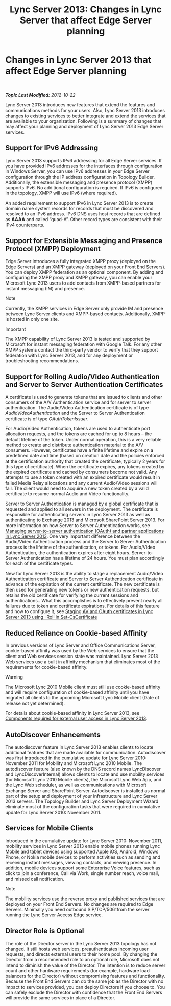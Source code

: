 ﻿---
title: 'Lync Server 2013: Changes in Lync Server that affect Edge Server planning'
TOCTitle: Changes in Lync Server 2013 that affect Edge Server planning
ms:assetid: 66305160-c9b8-4bc4-9f24-8ee8d9a294f7
ms:mtpsurl: https://technet.microsoft.com/en-us/library/JJ204965(v=OCS.15)
ms:contentKeyID: 48184378
ms.date: 07/23/2014
mtps_version: v=OCS.15
---

<div data-xmlns="http://www.w3.org/1999/xhtml">

<div class="topic" data-xmlns="http://www.w3.org/1999/xhtml" data-msxsl="urn:schemas-microsoft-com:xslt" data-cs="http://msdn.microsoft.com/en-us/">

<div data-asp="http://msdn2.microsoft.com/asp">

# Changes in Lync Server 2013 that affect Edge Server planning

</div>

<div id="mainSection">

<div id="mainBody">

<span> </span>

_**Topic Last Modified:** 2012-10-22_

Lync Server 2013 introduces new features that extend the features and communications methods for your users. Also, Lync Server 2013 introduces changes to existing services to better integrate and extend the services that are available to your organization. Following is a summary of changes that may affect your planning and deployment of Lync Server 2013 Edge Server services.

<div>

## Support for IPv6 Addressing

Lync Server 2013 supports IPv6 addressing for all Edge Server services. If you have provided IPv6 addresses for the interfaces through configuration in Windows Server, you can use IPv6 addresses in your Edge Server configuration through the IP address configuration in Topology Builder. Additionally, the extensible messaging and presence protocol (XMPP) supports IPv6. No additional configuration is required. If IPv6 is configured in the topology, XMPP will use IPv6 (where required).

An added requirement to support IPv6 in Lync Server 2013 is to create domain name system records for records that must be discovered and resolved to an IPv6 address. IPv6 DNS uses host records that are defined as **AAAA** and called “quad-A”. Other record types are consistent with their IPv4 counterparts.

</div>

<div>

## Support for Extensible Messaging and Presence Protocol (XMPP) Deployment

Edge Server introduces a fully integrated XMPP proxy (deployed on the Edge Servers) and an XMPP gateway (deployed on your Front End Servers). You can deploy XMPP federation as an optional component. By adding and configuring the XMPP proxy and XMPP gateway, you can enable your Microsoft Lync 2013 users to add contacts from XMPP-based partners for instant messaging (IM) and presence.

<div>


> [!NOTE]
> Currently, the XMPP services in Edge Server only provide IM and presence between Lync Server clients and XMPP-based contacts. Additionally, XMPP is hosted in only one site.



</div>

<div>


> [!IMPORTANT]
> The XMPP capability of Lync Server 2013 is tested and supported by Microsoft for instant messaging federation with Google Talk. For any other XMPP systems contact the third-party vendor to verify that they support federation with Lync Server 2013, and for any deployment or troubleshooting recommendations.



</div>

</div>

<div>

## Support for Rolling Audio/Video Authentication and Server to Server Authentication Certificates

A certificate is used to generate tokens that are issued to clients and other consumers of the A/V Authentication service and for server to server authentication. The Audio/Video Authentication certificate is of type *AudioVideoAuthentication* and the Server to Server Authentication certificate is of type *OAuthTokenIssuer*.

For Audio/Video Authentication, tokens are used to authenticate port allocation requests, and the tokens are cached for up to 8 hours – the default lifetime of the token. Under normal operation, this is a very reliable method to create and distribute authentication material to the A/V consumers. However, certificates have a finite lifetime and expire on a predefined date and time (based on creation date and the policies enforced at the certification authority that created the certificate, typically 2 years for this type of certificate). When the certificate expires, any tokens created by the expired certificate and cached by consumers become not valid. Any attempts to use a token created with an expired certificate would result in failed Media Relay allocations and any current Audio/Video sessions will fail. The client would need to acquire a new token created by a valid certificate to resume normal Audio and Video functionality.

Server to Server Authentication is managed by a global certificate that is requested and applied to all servers in the deployment. The certificate is responsible for authenticating servers in Lync Server 2013 as well as authenticating to Exchange 2013 and Microsoft SharePoint Server 2013. For more information on how Server to Server Authentication works, see [Managing server-to-server authentication (OAuth) and partner applications in Lync Server 2013](lync-server-2013-managing-server-to-server-authentication-oauth-and-partner-applications.md). One very important difference between the Audio/Video Authentication process and the Server to Server Authentication process is the lifetime of the authentication, or tokens. For Audio/Video Authentication, the authentication expires after eight hours. Server-to-Server Authentication has a lifetime of 24 hours. You must plan accordingly for each of the certificate types.

New for Lync Server 2013 is the ability to stage a replacement Audio/Video Authentication certificate and Server to Server Authentication certificate in advance of the expiration of the current certificate. The new certificate is then used for generating new tokens or new authentication requests. but retains the old certificate for verifying the current sessions and authentications.. What this accomplishes is to effectively prevent nearly all failures due to token and certificate expirations. For details of this feature and how to configure it, see [Staging AV and OAuth certificates in Lync Server 2013 using -Roll in Set-CsCertificate](lync-server-2013-staging-av-and-oauth-certificates-using-roll-in-https://docs.microsoft.com/en-us/powershell/module/skype/Set-CsCertificate)

</div>

<div>

## Reduced Reliance on Cookie-based Affinity

In previous versions of Lync Server and Office Communications Server, cookie-based affinity was used by the Web services to ensure that the client and Web services session state was maintained. Lync Server 2013 Web services use a built in affinity mechanism that eliminates most of the requirements for cookie-based affinity.

<div>


> [!WARNING]
> The Microsoft Lync 2010 Mobile client must still use cookie-based affinity and will require configuration of cookie-based affinity until you have migrated all clients to the upcoming Microsoft Lync Mobile client (Date of release not yet determined).



</div>

For details about cookie-based affinity in Lync Server 2013, see [Components required for external user access in Lync Server 2013](lync-server-2013-components-required-for-external-user-access.md).

</div>

<div>

## AutoDiscover Enhancements

The autodiscover feature in Lync Server 2013 enables clients to locate additional features that are made available for communication. Autodiscover was first introduced in the cumulative update for Lync Server 2010: November 2011 for Mobility and Microsoft Lync 2010 Mobile. The autodiscover feature (also known by the DNS record names LyncDiscover and LyncDiscoverInternal) allows clients to locate and use mobility services (for Microsoft Lync 2010 Mobile clients), the Microsoft Lync Web App, and the Lync Web scheduler, as well as communications with Microsoft Exchange Server and SharePoint Server. Autodiscover is installed as normal part of the setup and deployment of your infrastructure and Lync Server 2013 servers. The Topology Builder and Lync Server Deployment Wizard eliminate most of the configuration tasks that were required in cumulative update for Lync Server 2010: November 2011.

</div>

<div>

## Services for Mobile Clients

Introduced in the cumulative update for Lync Server 2010: November 2011, mobility services in Lync Server 2013 enable mobile phones running Lync Mobile and tablet devices using supported Apple iOS, Android, Windows Phone, or Nokia mobile devices to perform activities such as sending and receiving instant messages, viewing contacts, and viewing presence. In addition, mobile devices support some Enterprise Voice features, such as click to join a conference, Call via Work, single number reach, voice mail, and missed call notification.

<div>


> [!NOTE]
> The mobility services use the reverse proxy and published services that are deployed on your Front End Servers. No changes are required to Edge Servers. Minimally you need outbound SIP/TCP/5061from the server running the Lync Server Access Edge service.



</div>

</div>

<div>

## Director Role is Optional

The role of the Director server in the Lync Server 2013 topology has not changed. It still hosts web services, preauthenticates incoming user requests, and directs external users to their home pool. By changing the Director from a recommended role to an optional role, Microsoft does not intend to diminish the value of the Director. The intention is to reduce server count and other hardware requirements (for example, hardware load balancers for the Director) without compromising features and functionality. Because the Front End Servers can do the same job as the Director with no impact to services provided, you can deploy Directors if you choose to. You can safely exclude the Director with confidence that the Front End Servers will provide the same services in place of a Director.

</div>

</div>

<span> </span>

</div>

</div>

</div>

